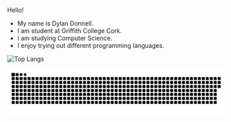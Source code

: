 Hello!
- My name is Dylan Donnell.
- I am student at Griffith College Cork.
- I am studying Computer Science.
- I enjoy trying out different programming languages.



![Top Langs](https://github-readme-stats.vercel.app/api/top-langs/?username=dy-tea&layout=compact&theme=dark)

<img src="https://raw.githubusercontent.com/dy-tea/dy-tea/output/snake.svg" alt="Snake animation" />
